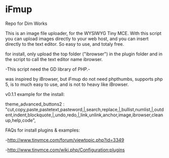 iFmup
=====

Repo for Dim Works

This is an image file uploader, for the WYSIWYG Tiny MCE. With this script you can upload images directly to your web host, and you can insert directly to the text editor. So easy to use, and totaly free. 

for install, only upload the top folder ("ibrowser") in the plugin folder and in the script to call the text editor name ibrowser. 

-This script need the GD library of PHP.- 

was inspired by iBrowser, but iFmup do not need phpthumbs, supports php 5, is to much easy to use, and is not to heavy like iBrowser. 

v0.1.1 example for the install: 

theme_advanced_buttons2 : "cut,copy,paste,pastetext,pasteword,|,search,replace,|,bullist,numlist,|,outdent,indent,blockquote,|,undo,redo,|,link,unlink,anchor,image,ibrowser,cleanup,help,code",


FAQs for install plugins & examples:

-http://www.tinymce.com/forum/viewtopic.php?id=3349

-http://www.tinymce.com/wiki.php/Configuration:plugins
